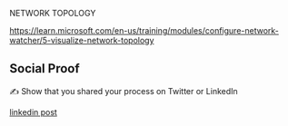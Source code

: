NETWORK TOPOLOGY

https://learn.microsoft.com/en-us/training/modules/configure-network-watcher/5-visualize-network-topology

## Social Proof

✍️ Show that you shared your process on Twitter or LinkedIn

[linkedin post](https://www.linkedin.com/posts/andrew-leddy_100daysofcloud-activity-7227118035713568768-Mud0?utm_source=share&utm_medium=member_desktop)
